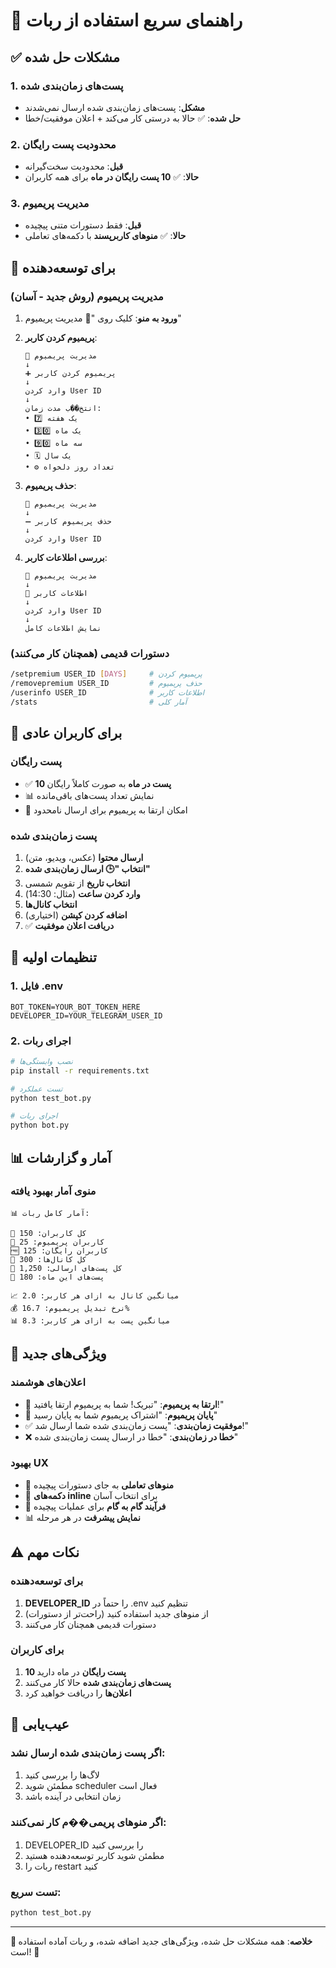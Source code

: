 # 🚀 راهنمای سریع استفاده از ربات

## ✅ مشکلات حل شده

### 1. پست‌های زمان‌بندی شده
- **مشکل**: پست‌های زمان‌بندی شده ارسال نمی‌شدند
- **حل شده**: ✅ حالا به درستی کار می‌کند + اعلان موفقیت/خطا

### 2. محدودیت پست رایگان  
- **قبل**: محدودیت سخت‌گیرانه
- **حالا**: ✅ **10 پست رایگان در ماه** برای همه کاربران

### 3. مدیریت پریمیوم
- **قبل**: فقط دستورات متنی پیچیده
- **حالا**: ✅ **منوهای کاربرپسند** با دکمه‌های تعاملی

## 🎯 برای توسعه‌دهنده

### مدیریت پریمیوم (روش جدید - آسان)
1. **ورود به منو**: کلیک روی "💎 مدیریت پریمیوم"
2. **پریمیوم کردن کاربر**:
   ```
   💎 مدیریت پریمیوم
   ↓
   ➕ پریمیوم کردن کاربر
   ↓  
   وارد کردن User ID
   ↓
   انتخ��ب مدت زمان:
   • 7️⃣ یک هفته
   • 3️⃣0️⃣ یک ماه  
   • 9️⃣0️⃣ سه ماه
   • 🗓️ یک سال
   • ⚙️ تعداد روز دلخواه
   ```

3. **حذف پریمیوم**:
   ```
   💎 مدیریت پریمیوم
   ↓
   ➖ حذف پریمیوم کاربر
   ↓
   وارد کردن User ID
   ```

4. **بررسی اطلاعات کاربر**:
   ```
   💎 مدیریت پریمیوم  
   ↓
   👤 اطلاعات کاربر
   ↓
   وارد کردن User ID
   ↓
   نمایش اطلاعات کامل
   ```

### دستورات قدیمی (همچنان کار می‌کنند)
```bash
/setpremium USER_ID [DAYS]     # پریمیوم کردن
/removepremium USER_ID         # حذف پریمیوم  
/userinfo USER_ID              # اطلاعات کاربر
/stats                         # آمار کلی
```

## 👥 برای کاربران عادی

### پست رایگان
- ✅ **10 پست در ماه** به صورت کاملاً رایگان
- 📊 نمایش تعداد پست‌های باقی‌مانده
- 💎 امکان ارتقا به پریمیوم برای ارسال نامحدود

### پست زمان‌بندی شده
1. **ارسال محتوا** (عکس، ویدیو، متن)
2. **انتخاب "🕒 ارسال زمان‌بندی شده"**
3. **انتخاب تاریخ** از تقویم شمسی
4. **وارد کردن ساعت** (مثال: 14:30)
5. **انتخاب کانال‌ها**
6. **اضافه کردن کپشن** (اختیاری)
7. ✅ **دریافت اعلان موفقیت**

## 🔧 تنظیمات اولیه

### 1. فایل .env
```env
BOT_TOKEN=YOUR_BOT_TOKEN_HERE
DEVELOPER_ID=YOUR_TELEGRAM_USER_ID
```

### 2. اجرای ربات
```bash
# نصب وابستگی‌ها
pip install -r requirements.txt

# تست عملکرد
python test_bot.py

# اجرای ربات
python bot.py
```

## 📊 آمار و گزارشات

### منوی آمار بهبود یافته
```
📊 آمار کامل ربات:

👥 کل کاربران: 150
💎 کاربران پریمیوم: 25  
🆓 کاربران رایگان: 125
📢 کل کانال‌ها: 300
📨 کل پست‌های ارسالی: 1,250
📅 پست‌های این ماه: 180

📈 میانگین کانال به ازای هر کاربر: 2.0
💰 نرخ تبدیل پریمیوم: 16.7%
📊 میانگین پست به ازای هر کاربر: 8.3
```

## 🎉 ویژگی‌های جدید

### اعلان‌های هوشمند
- 🎉 **ارتقا به پریمیوم**: "تبریک! شما به پریمیوم ارتقا یافتید!"
- 📢 **پایان پریمیوم**: "اشتراک پریمیوم شما به پایان رسید"
- ✅ **موفقیت زمان‌بندی**: "پست زمان‌بندی شده شما ارسال شد!"
- ❌ **خطا در زمان‌بندی**: "خطا در ارسال پست زمان‌بندی شده"

### بهبود UX
- 🎯 **منوهای تعاملی** به جای دستورات پیچیده
- 📱 **دکمه‌های inline** برای انتخاب آسان
- 🔄 **فرآیند گام به گام** برای عملیات پیچیده
- 📊 **نمایش پیشرفت** در هر مرحله

## ⚠️ نکات مهم

### برای توسعه‌دهنده
1. **DEVELOPER_ID** را حتماً در .env تنظیم کنید
2. از منوهای جدید استفاده کنید (راحت‌تر از دستورات)
3. دستورات قدیمی همچنان کار می‌کنند

### برای کاربران
1. **10 پست رایگان** در ماه دارید
2. **پست‌های زمان‌بندی شده** حالا کار می‌کنند
3. **اعلان‌ها** را دریافت خواهید کرد

## 🐛 عیب‌یابی

### اگر پست زمان‌بندی شده ارسال نشد:
1. لاگ‌ها را بررسی کنید
2. مطمئن شوید scheduler فعال است
3. زمان انتخابی در آینده باشد

### اگر منوهای پریمی��م کار نمی‌کنند:
1. DEVELOPER_ID را بررسی کنید
2. مطمئن شوید کاربر توسعه‌دهنده هستید
3. ربات را restart کنید

### تست سریع:
```bash
python test_bot.py
```

---

**🎯 خلاصه**: همه مشکلات حل شده، ویژگی‌های جدید اضافه شده، و ربات آماده استفاده است! 🚀